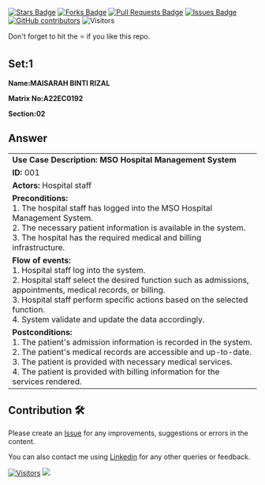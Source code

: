 <a href="https://github.com/drshahizan/learn-php/stargazers"><img src="https://img.shields.io/github/stars/drshahizan/learn-php" alt="Stars Badge"/></a>
<a href="https://github.com/drshahizan/learn-php/network/members"><img src="https://img.shields.io/github/forks/drshahizan/learn-php" alt="Forks Badge"/></a>
<a href="https://github.com/drshahizan/learn-php/pulls"><img src="https://img.shields.io/github/issues-pr/drshahizan/learn-php" alt="Pull Requests Badge"/></a>
<a href="https://github.com/drshahizan/learn-php/issues"><img src="https://img.shields.io/github/issues/drshahizan/learn-php" alt="Issues Badge"/></a>
<a href="https://github.com/drshahizan/learn-php/graphs/contributors"><img alt="GitHub contributors" src="https://img.shields.io/github/contributors/drshahizan/learn-php?color=2b9348"></a>
![Visitors](https://api.visitorbadge.io/api/visitors?path=https%3A%2F%2Fgithub.com%2Fdrshahizan%2Fsoftware-engineering&labelColor=%23d9e3f0&countColor=%23697689&style=flat)

Don't forget to hit the :star: if you like this repo.

## Set:1

**Name:MAISARAH BINTI RIZAL**

**Matrix No:A22EC0192**

**Section:02**

## Answer
<table>
  <tr>
    <td>
      <b>Use Case Description: MSO Hospital Management System</b>
    </td>
  </tr>
  <tr>
        <td>
            <b>ID:</b> 001
        </td>
    </tr>
    <tr>
  <tr>
    <td>
      <b>Actors:</b>
      Hospital staff
    </td>
  </tr>
   <tr>
    <td>
      <b>Preconditions:</b>
     <br>1.  The hospital staff has logged into the MSO Hospital Management System.
     <br>2.  The necessary patient information is available in the system. 
     <br>3.  The hospital has the required medical and billing infrastructure. 
    </td>
  </tr>
  <tr>
        <td>
            <b>Flow of events: </b> <br>
            1. Hospital staff log into the system. <br>
            2. Hospital staff select the desired function  such as admissions, appointments, medical records, or billing. <br>
            3. Hospital staff perform specific actions based on the selected function. <br>
            4. System validate and update the data accordingly.
        </td>
    </tr>
  <tr>
    <td>
      <b>Postconditions:</b>
     <br>1.  The patient's admission information is recorded in the system.
     <br>2.  The patient's medical records are accessible and up-to-date.
     <br>3.  The patient is provided with necessary medical services.
     <br>4. The patient is provided with billing information for the services rendered. 
    </td>
  </tr>
</table>

## Contribution 🛠️
Please create an [Issue](https://github.com/drshahizan/learn-php/issues) for any improvements, suggestions or errors in the content.

You can also contact me using [Linkedin](https://www.linkedin.com/in/drshahizan/) for any other queries or feedback.

[![Visitors](https://api.visitorbadge.io/api/visitors?path=https%3A%2F%2Fgithub.com%2Fdrshahizan&labelColor=%23697689&countColor=%23555555&style=plastic)](https://visitorbadge.io/status?path=https%3A%2F%2Fgithub.com%2Fdrshahizan)
![](https://hit.yhype.me/github/profile?user_id=81284918)


